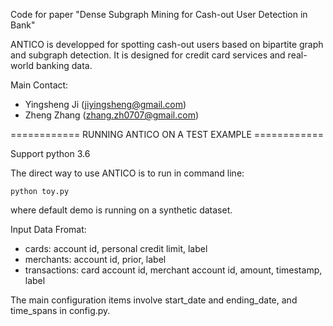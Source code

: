 Code for paper "Dense Subgraph Mining for Cash-out User Detection in Bank" 

ANTICO is developped for spotting cash-out users based on bipartite graph and subgraph detection. It is designed for credit card services and real-world banking data.

Main Contact: 

- Yingsheng Ji (jiyingsheng@gmail.com)
- Zheng Zhang (zhang.zh0707@gmail.com)


============ RUNNING ANTICO ON A TEST EXAMPLE ============

Support python 3.6


The direct way to use ANTICO is to run in command line:

    python toy.py

where default demo is running on a synthetic dataset. 

Input Data Fromat:

- cards: account id, personal credit limit, label  
- merchants: account id, prior, label
- transactions: card account id, merchant account id, amount, timestamp, label

The main configuration items involve start\_date and ending\_date, and time\_spans in config.py. 
